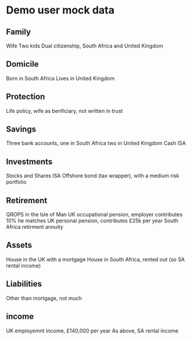 # Demo user mock data

## Family
Wife
Two kids
Dual citizenship, South Africa and United Kingdom

## Domicile
Born in South Africa
Lives in United Kingdom

## Protection
Life policy, wife as benficiary, not written in trust

## Savings
Three bank accounts, one in South Africa two in United Kingdom
Cash ISA

## Investments
Stocks and Shares ISA
Offshore bond (tax wrapper), with a medium risk portfolio

## Retirement
QROPS in the Isle of Man
UK occupational pension, employer contributes 10% he matches
UK personal pension, contributes £25k per year
South Africa retirment annuity

## Assets
House in the UK with a mortgage
House in South Africa, rented out (so SA rental income)

## Liabilities
Other than mortgage, not much

## income
UK employemnt income, £140,000 per year
As above, SA rental income
